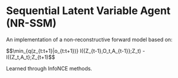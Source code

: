 # Sequential Latent Variable Agent (NR-SSM)

An implementation of a non-reconstructive forward model based on:

$$\min_{q(z_{t:t+1}|o_{t:t+1})} I(\{Z_{t-1},O_t,A_{t-1}\};Z_t) - I(\{Z_t,A_t\};Z_{t+1)$$

Learned through InfoNCE methods.
